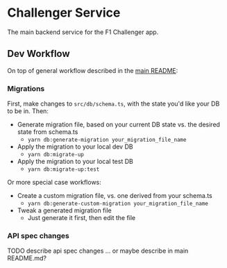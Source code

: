 # Challenger Service

The main backend service for the F1 Challenger app.

## Dev Workflow

On top of general workflow described in the [main README](../../README.md):

### Migrations

First, make changes to `src/db/schema.ts`, with the state you'd like your DB to be in. Then:

- Generate migration file, based on your current DB state vs. the desired state from schema.ts
  - `yarn db:generate-migration your_migration_file_name`
- Apply the migration to your local dev DB
  - `yarn db:migrate-up`
- Apply the migration to your local test DB
  - `yarn db:migrate-up:test`

Or more special case workflows:

- Create a custom migration file, vs. one derived from your schema.ts
  - `yarn db:generate-custom-migration your_migration_file_name`
- Tweak a generated migration file
  - Just generate it first, then edit the file

### API spec changes

TODO describe api spec changes ... or maybe describe in main README.md?
